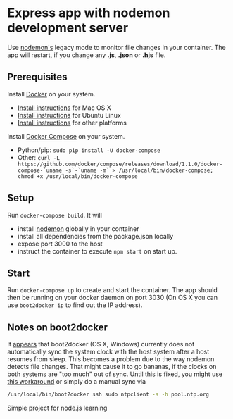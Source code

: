 # Express app with nodemon development server

Use [nodemon's](https://github.com/remy/nodemon) legacy mode to monitor file changes in your container. The app will restart, if you change any **.js**, **.json** or **.hjs** file.

## Prerequisites

Install [Docker](https://www.docker.com/) on your system.

* [Install instructions](https://docs.docker.com/installation/mac/) for Mac OS X
* [Install instructions](https://docs.docker.com/installation/ubuntulinux/) for Ubuntu Linux
* [Install instructions](https://docs.docker.com/installation/) for other platforms

Install [Docker Compose](http://docs.docker.com/compose/) on your system.

* Python/pip: `sudo pip install -U docker-compose`
* Other: ``curl -L https://github.com/docker/compose/releases/download/1.1.0/docker-compose-`uname -s`-`uname -m` > /usr/local/bin/docker-compose; chmod +x /usr/local/bin/docker-compose``

## Setup

Run `docker-compose build`. It will

* install [nodemon](https://github.com/remy/nodemon) globally in your container
* install all dependencies from the package.json locally
* expose port 3000 to the host
* instruct the container to execute `npm start` on start up.

## Start

Run `docker-compose up` to create and start the container. The app should then be running on your docker daemon on port 3030 (On OS X you can use `boot2docker ip` to find out the IP address).

## Notes on boot2docker

It [appears](https://github.com/boot2docker/boot2docker/issues/290) that boot2docker (OS X, Windows) currently does not automatically sync the system clock with the host system after a host resumes from sleep. This becomes a problem due to the way nodemon detects file changes. That might cause it to go bananas, if the clocks on both systems are "too much" out of sync. Until this is fixed, you might use [this workaround](https://github.com/boot2docker/boot2docker/issues/290#issuecomment-62384209) or simply do a manual sync via

```bash
/usr/local/bin/boot2docker ssh sudo ntpclient -s -h pool.ntp.org
```

Simple project for node.js learning